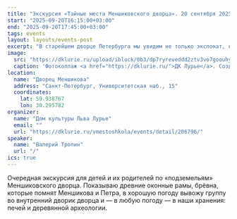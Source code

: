 ```yaml
---
title: "Экскурсия «Тайные места Меншиковского дворца». 20 сентября 2025 г."
start: "2025-09-20T16:15:00+03:00"
end: "2025-09-20T17:45:00+03:00"
tags: events
layout: layouts/events-post
excerpt: "В старейшем дворце Петербурга мы увидим не только экспонат, который занимает два этажа дворца, и не только заглянем в кухонную вытяжку, в которой может спрятаться небольшой автобус. Мы ещё ответим на вопрос, почему во дворце второго человека в империи десятки замурованных окон, зачем здесь дверь, заложенная кирпичом, и крошечная дверка, ведущая в никуда..."
image:
  src: "https://dklurie.ru/upload/iblock/0b3/dp7ryreveddd2ztv3vo7goouhyk2rb4w.jpg"
  caption: 'Фотоколлаж <a href="https://dklurie.ru/">ДК Лурье</a>. Создан с использованием фотографий экспонатов <a href="https://www.hermitagemuseum.org/">Государственного Эрмитажа</a>'
location:
  name: "Дворец Меншикова"
  address: "Санкт-Петербург, Университетская наб., 15"
  coordinates:
    lat: 59.938767
    lon: 30.295782
organizer:
  name: "Дом культуры Льва Лурье"
  email: ""
  url: "https://dklurie.ru/vmestoshkola/events/detail/206796/"
speaker:
  name: "Валерий Тропин"
  url: "/"
ics: true
---
```


Очередная экскурсия для детей и их родителей по «подземельям» Меншиковского дворца. Показываю древние оконные рамы, брёвна, которые помнят Меншикова и Петра, в хорошую погоду вывожу группу во внутренний дворик дворца и — в любую погоду — в наши хранения: печей и деревянной археологии.
